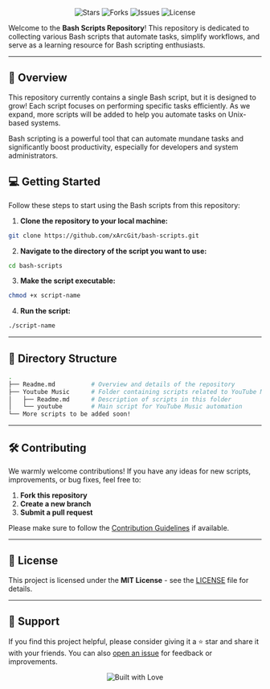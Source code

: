 <p align="center">
  <img src="https://img.shields.io/github/stars/xArcGit/bash-scripts?style=social" alt="Stars">
  <img src="https://img.shields.io/github/forks/xArcGit/bash-scripts?style=social" alt="Forks">
  <img src="https://img.shields.io/github/issues/xArcGit/bash-scripts" alt="Issues">
  <img src="https://img.shields.io/github/license/xArcGit/bash-scripts" alt="License">
</p>

Welcome to the **Bash Scripts Repository**! This repository is dedicated to collecting various Bash scripts that automate tasks, simplify workflows, and serve as a learning resource for Bash scripting enthusiasts.

---

## 🚀 Overview

This repository currently contains a single Bash script, but it is designed to grow! Each script focuses on performing specific tasks efficiently. As we expand, more scripts will be added to help you automate tasks on Unix-based systems.

Bash scripting is a powerful tool that can automate mundane tasks and significantly boost productivity, especially for developers and system administrators.

## 💻 Getting Started

Follow these steps to start using the Bash scripts from this repository:

1. **Clone the repository to your local machine:**

```bash
git clone https://github.com/xArcGit/bash-scripts.git
```

2. **Navigate to the directory of the script you want to use:**

```bash
cd bash-scripts
```

3. **Make the script executable:**

```bash
chmod +x script-name
```

4. **Run the script:**

```bash
./script-name
```

---

## 📂 Directory Structure

```bash
.
├── Readme.md          # Overview and details of the repository
├── Youtube Music      # Folder containing scripts related to YouTube Music
│   ├── Readme.md      # Description of scripts in this folder
│   └── youtube        # Main script for YouTube Music automation
└── More scripts to be added soon!
```

---

## 🛠️ Contributing

We warmly welcome contributions! If you have any ideas for new scripts, improvements, or bug fixes, feel free to:

1. **Fork this repository**  
2. **Create a new branch**  
3. **Submit a pull request**  

Please make sure to follow the [Contribution Guidelines](CONTRIBUTING.md) if available.

---

## 📝 License

This project is licensed under the **MIT License** - see the [LICENSE](LICENSE) file for details.

---

## 🤝 Support

If you find this project helpful, please consider giving it a ⭐ star and share it with your friends. You can also [open an issue](https://github.com/xArcGit/bash-scripts/issues) for feedback or improvements.

<p align="center">
  <img src="https://forthebadge.com/images/badges/built-with-love.svg" alt="Built with Love">
</p>
